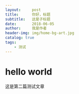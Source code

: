 ```yaml
---
layout:     post
title:      你好，标题
subtitle:   这是子标题
date:       2018-06-05
author:     我是作者
header-img: img/home-bg-art.jpg
catalog: true
tags:
    - 测试
---
```

# hello world

这是第二篇测试文章

